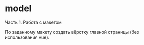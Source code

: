 # model

Часть 1. Работа с макетом

По заданному макету создать вёрстку главной страницы (без использования vue).
